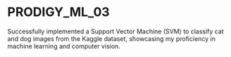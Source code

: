 # PRODIGY_ML_03
Successfully implemented a Support Vector Machine (SVM) to classify cat and dog images from the Kaggle dataset, showcasing my proficiency in machine learning and computer vision.
